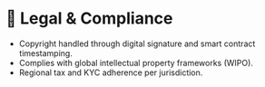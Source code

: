 # 📜 Legal & Compliance

* Copyright handled through digital signature and smart contract timestamping.
* Complies with global intellectual property frameworks (WIPO).
* Regional tax and KYC adherence per jurisdiction.
